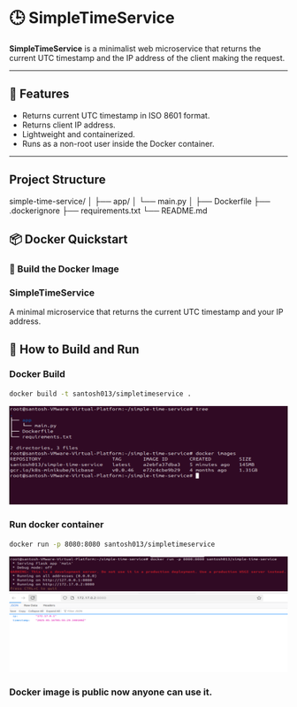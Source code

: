 # 🕒 SimpleTimeService

**SimpleTimeService** is a minimalist web microservice that returns the current UTC timestamp and the IP address of the client making the request.

---

## 🚀 Features

- Returns current UTC timestamp in ISO 8601 format.
- Returns client IP address.
- Lightweight and containerized.
- Runs as a non-root user inside the Docker container.

---
## Project Structure
simple-time-service/
│
├── app/
│   └── main.py
│
├── Dockerfile
├── .dockerignore
├── requirements.txt
└── README.md


## 📦 Docker Quickstart

### 🔧 Build the Docker Image

### SimpleTimeService

A minimal microservice that returns the current UTC timestamp and your IP address.

## 🔧 How to Build and Run

### Docker Build

```bash
docker build -t santosh013/simpletimeservice .
```
![simpletimeservice](images/1.png)

### Run docker container
```bash
docker run -p 8080:8080 santosh013/simpletimeservice
```
![simpletimeservice](images/2.png)
![simpletimeservice](images/last.png)


### Docker image is public now anyone can use it.